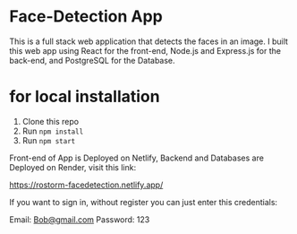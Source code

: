 # Face-Detection App

This is a full stack web application that detects the faces in
an image. I built this web app using React for the front-end,
Node.js and Express.js for the back-end, and PostgreSQL for
the Database.

# for local installation

1. Clone this repo
2. Run `npm install`
3. Run `npm start`

Front-end of App is Deployed on Netlify, Backend and Databases are Deployed on Render, visit this link:

https://rostorm-facedetection.netlify.app/

If you want to sign in, without register you can just enter this credentials:

Email: Bob@gmail.com
Password: 123
